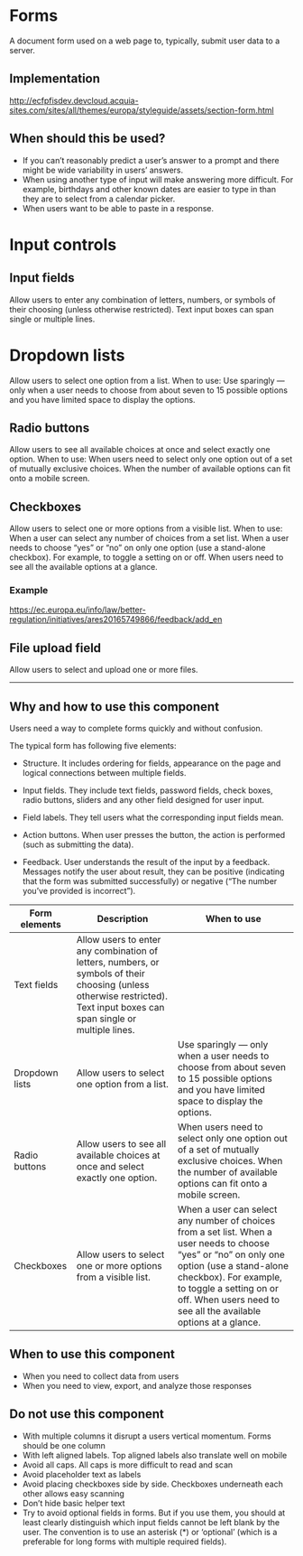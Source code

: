 # Forms

A document form used on a web page to, typically, submit user data to a server.

## Implementation

http://ecfpfisdev.devcloud.acquia-sites.com/sites/all/themes/europa/styleguide/assets/section-form.html

## When should this be used?

- If you can’t reasonably predict a user’s answer to a prompt and there might be wide variability in users’ answers.
- When using another type of input will make answering more difficult. For example, birthdays and other known dates are easier to type in than they are to select from a calendar picker.
- When users want to be able to paste in a response.

# Input controls

## Input fields

Allow users to enter any combination of letters, numbers, or symbols of their choosing (unless otherwise restricted). Text input boxes can span single or multiple lines.

# Dropdown lists

Allow users to select one option from a list. When to use: Use sparingly — only when a user needs to choose from about seven to 15 possible options and you have limited space to display the options.

## Radio buttons

Allow users to see all available choices at once and select exactly one option. When to use: When users need to select only one option out of a set of mutually exclusive choices. When the number of available options can fit onto a mobile screen.

## Checkboxes

Allow users to select one or more options from a visible list. When to use: When a user can select any number of choices from a set list. When a user needs to choose “yes” or “no” on only one option (use a stand-alone checkbox). For example, to toggle a setting on or off. When users need to see all the available options at a glance.

### Example

https://ec.europa.eu/info/law/better-regulation/initiatives/ares20165749866/feedback/add_en

## File upload field

Allow users to select and upload one or more files.

---

## Why and how to use this component

Users need a way to complete forms quickly and without confusion.

The typical form has following five elements:

- Structure.
It includes ordering for fields, appearance on the page and logical connections between multiple fields.

- Input fields.
They include text fields, password fields, check boxes, radio buttons, sliders and any other field designed for user input.

- Field labels.
They tell users what the corresponding input fields mean.

- Action buttons.
When user presses the button, the action is performed (such as submitting the data).

- Feedback.
User understands the result of the input by a feedback.  Messages notify the user about result, they can be positive (indicating that the form was submitted successfully) or negative (“The number you’ve provided is incorrect”).

| Form elements | Description | When to use |
|---|---|---|
| Text fields	| Allow users to enter any combination of letters, numbers, or symbols of their choosing (unless otherwise restricted). Text input boxes can span single or multiple lines. | |
| Dropdown lists | Allow users to select one option from a list. | Use sparingly — only when a user needs to choose from about seven to 15 possible options and you have limited space to display the options.|
| Radio buttons | Allow users to see all available choices at once and select exactly one option. | When users need to select only one option out of a set of mutually exclusive choices. When the number of available options can fit onto a mobile screen. |
| Checkboxes | Allow users to select one or more options from a visible list. | When a user can select any number of choices from a set list. When a user needs to choose “yes” or “no” on only one option (use a stand-alone checkbox). For example, to toggle a setting on or off. When users need to see all the available options at a glance. |

## When to use this component

- When you need to collect data from users
- When you need to view, export, and analyze those responses

## Do not use this component

- With multiple columns it disrupt a users vertical momentum. Forms should be one column
- With left aligned labels. Top aligned labels also translate well on mobile
- Avoid all caps. All caps is more difficult to read and scan
- Avoid placeholder text as labels
- Avoid placing checkboxes side by side. Checkboxes underneath each other allows easy scanning
- Don’t hide basic helper text
- Try to avoid optional fields in forms. But if you use them, you should at least clearly distinguish which input fields cannot be left blank by the user. The convention is to use an asterisk (*) or ‘optional’ (which is a preferable for long forms with multiple required fields).
